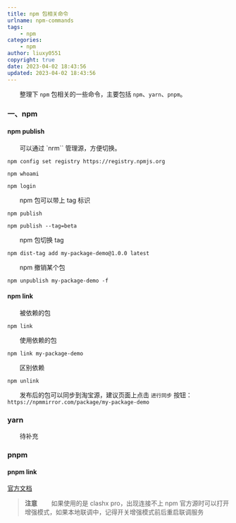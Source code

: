 ```yaml
---
title: npm 包相关命令
urlname: npm-commands
tags:
    - npm
categories:
    - npm
author: liuxy0551
copyright: true
date: 2023-04-02 18:43:56
updated: 2023-04-02 18:43:56
---
```


&emsp;&emsp;整理下 `npm` 包相关的一些命令，主要包括 `npm`、`yarn`、`pnpm`。

<!--more-->

### 一、npm

#### npm publish

&emsp;&emsp;可以通过 `nrm`` 管理源，方便切换。

```shell
npm config set registry https://registry.npmjs.org
```

```shell
npm whoami
```

```shell
npm login
```

&emsp;&emsp;npm 包可以带上 tag 标识

```shell
npm publish
```

```shell
npm publish --tag=beta
```

&emsp;&emsp;npm 包切换 tag

```shell
npm dist-tag add my-package-demo@1.0.0 latest
```

&emsp;&emsp;npm 撤销某个包

```shell
npm unpublish my-package-demo -f
```

#### npm link

&emsp;&emsp;被依赖的包

```shell
npm link
```

&emsp;&emsp;使用依赖的包

```shell
npm link my-package-demo
```

&emsp;&emsp;区别依赖

```shell
npm unlink
```

&emsp;&emsp;发布后的包可以同步到淘宝源，建议页面上点击 `进行同步` 按钮：`https://npmmirror.com/package/my-package-demo`

### yarn

&emsp;&emsp;待补充

### pnpm

#### pnpm link

[官方文档](https://pnpm.io/zh/cli/link)

> **注意**
> 　　如果使用的是 clashx pro，出现连接不上 npm 官方源时可以打开增强模式，如果本地联调中，记得开关增强模式前后重启联调服务
